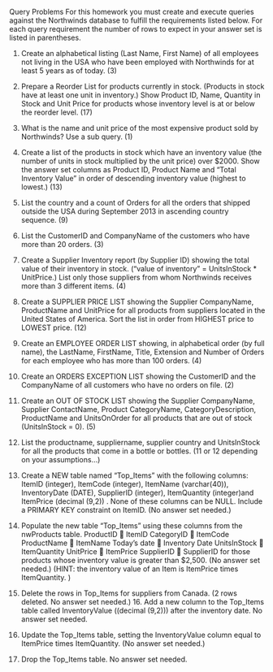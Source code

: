 Query Problems 
For this homework you must create and execute queries against the Northwinds database to fulfill the requirements listed below. For each query requirement the number of rows to expect in your answer set is listed in parentheses.  
1.  Create an alphabetical listing (Last Name, First Name) of all employees not living in the USA who have been employed with Northwinds for at least 5 years as of today. (3)  

2.  Prepare a Reorder List for products currently in stock. (Products in stock have at least one unit in inventory.)  Show Product ID, Name, Quantity in Stock and Unit Price for products whose inventory level is at or below the reorder level. (17)  

3.  What is the name and unit price of the most expensive product sold by Northwinds? Use a sub query. (1)  

4.  Create a list of the products in stock which have an inventory value (the number of units in stock multiplied by the unit price) over $2000.  Show the answer set columns as Product ID, Product Name and “Total Inventory Value” in order of descending inventory value (highest to lowest.)  (13) 

5.  List the country and a count of Orders for all the orders that shipped outside the USA during September 2013 in ascending country sequence. (9)  

6.  List the CustomerID and CompanyName of the customers who have more than 20 orders. (3) 
 
7.  Create a Supplier Inventory report (by Supplier ID) showing the total value of their inventory in stock.  (“value of inventory” = UnitsInStock * UnitPrice.)  List only those suppliers from whom Northwinds receives more than 3 different items. (4) 
 
8.  Create a SUPPLIER PRICE LIST showing the Supplier CompanyName, ProductName and UnitPrice for all products from suppliers located in the United States of America. Sort the list in order from HIGHEST price to LOWEST price. (12) 
 
9.  Create an EMPLOYEE ORDER LIST showing, in alphabetical order (by full name), the LastName, FirstName, Title, Extension and Number of Orders for each employee who has more than 100 orders. (4)  
 
10.  Create an ORDERS EXCEPTION LIST showing the CustomerID and the CompanyName of all customers who have no orders on file.  (2) 
 
11.  Create an OUT OF STOCK LIST showing the Supplier CompanyName,  Supplier ContactName, Product CategoryName,  CategoryDescription,  ProductName and UnitsOnOrder for all products that are out of stock  (UnitsInStock = 0). (5) 
 
12.  List the productname, suppliername, supplier country and UnitsInStock for all the products that come in a bottle or bottles. (11 or 12 depending on your assumptions…) 
 
13. Create a NEW table named “Top_Items”  with the following columns:  ItemID (integer), ItemCode (integer), ItemName (varchar(40)), InventoryDate (DATE), SupplierID (integer),  ItemQuantity (integer)and ItemPrice (decimal (9,2)) .  None of these columns can be NULL.  Include a PRIMARY KEY constraint on ItemID. (No answer set needed.) 
 
14.  Populate the new table “Top_Items” using these columns from the nwProducts table. ProductID   ItemID CategoryID  ItemCode ProductName  ItemName Today’s date  Inventory Date UnitsInStock  ItemQuantity UnitPrice  ItemPrice SupplierID  SupplierID for those products whose inventory value is greater than $2,500.  (No answer set needed.)  (HINT: the inventory value of an Item is ItemPrice times ItemQuantity. ) 

15. Delete the rows in Top_Items  for suppliers from Canada. (2 rows deleted. No answer set needed.)   16.  Add a new column to the Top_Items table called InventoryValue ((decimal (9,2))) after the inventory date. No answer set needed. 
 
17.  Update the Top_Items table, setting the InventoryValue column equal to ItemPrice times ItemQuantity. (No answer set needed.) 
 
18. Drop the Top_Items table. No answer set needed. 
 
 
